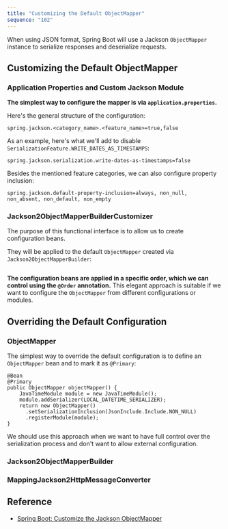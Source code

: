 ```yaml
---
title: "Customizing the Default ObjectMapper"
sequence: "102"
---
```


When using JSON format, Spring Boot will use a Jackson `ObjectMapper` instance
to serialize responses and deserialize requests.

## Customizing the Default ObjectMapper

### Application Properties and Custom Jackson Module

**The simplest way to configure the mapper is via `application.properties`.**

Here's the general structure of the configuration:

```text
spring.jackson.<category_name>.<feature_name>=true,false
```

As an example, here's what we'll add to disable `SerializationFeature.WRITE_DATES_AS_TIMESTAMPS`:

```text
spring.jackson.serialization.write-dates-as-timestamps=false
```

Besides the mentioned feature categories, we can also configure property inclusion:

```text
spring.jackson.default-property-inclusion=always, non_null, non_absent, non_default, non_empty
```

### Jackson2ObjectMapperBuilderCustomizer

The purpose of this functional interface is to allow us to create configuration beans.

They will be applied to the default `ObjectMapper` created via `Jackson2ObjectMapperBuilder`:

```java

```

**The configuration beans are applied in a specific order, which we can control using the `@Order` annotation.**
This elegant approach is suitable if we want to configure the `ObjectMapper` from different configurations or modules.

## Overriding the Default Configuration

### ObjectMapper

The simplest way to override the default configuration is to define an `ObjectMapper` bean and to mark it as `@Primary`:

```text
@Bean
@Primary
public ObjectMapper objectMapper() {
    JavaTimeModule module = new JavaTimeModule();
    module.addSerializer(LOCAL_DATETIME_SERIALIZER);
    return new ObjectMapper()
      .setSerializationInclusion(JsonInclude.Include.NON_NULL)
      .registerModule(module);
}
```

We should use this approach when we want to have full control over the serialization process and
don't want to allow external configuration.

### Jackson2ObjectMapperBuilder

### MappingJackson2HttpMessageConverter



## Reference

- [Spring Boot: Customize the Jackson ObjectMapper](https://www.baeldung.com/spring-boot-customize-jackson-objectmapper)
